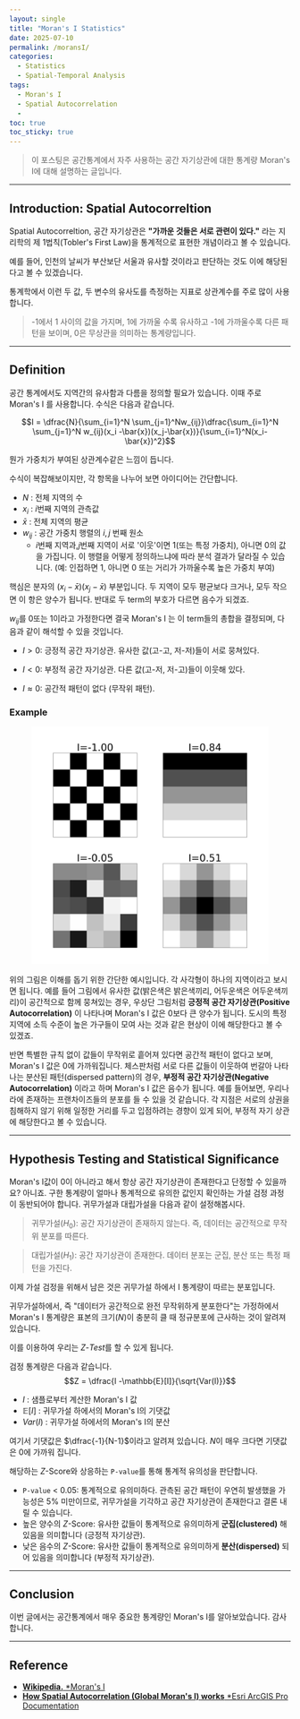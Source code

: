 ```yaml
---
layout: single
title: "Moran's I Statistics"
date: 2025-07-10
permalink: /moransI/
categories:
  - Statistics
  - Spatial-Temporal Analysis
tags:
  - Moran's I
  - Spatial Autocorrelation
  - 
toc: true
toc_sticky: true
---
```


> 이 포스팅은 공간통계에서 자주 사용하는 공간 자기상관에 대한 통계량 Moran's I에 대해 설명하는 글입니다. 

--- 

## Introduction: Spatial Autocorreltion
Spatial Autocorreltion, 공간 자기상관은 **"가까운 것들은 서로 관련이 있다."** 라는 지리학의 제 1법칙(Tobler's First Law)을 통계적으로 표현한 개념이라고 볼 수 있습니다. 

예를 들어, 인천의 날씨가 부산보단 서울과 유사할 것이라고 판단하는 것도 이에 해당된다고 볼 수 있겠습니다. 

통계학에서 이런 두 값, 두 변수의 유사도를 측정하는 지표로 상관계수를 주로 많이 사용합니다. 
> -1에서 1 사이의 값을 가지며, 1에 가까울 수록 유사하고 -1에 가까울수록 다른 패턴을 보이며, 0은 무상관을 의미하는 통계량입니다. 

---

## Definition
공간 통계에서도 지역간의 유사함과 다름을 정의할 필요가 있습니다. 이때 주로 Moran's I 를 사용합니다. 수식은 다음과 같습니다.

$$I = \dfrac{N}{\sum_{i=1}^N \sum_{j=1}^Nw_{ij}}\dfrac{\sum_{i=1}^N \sum_{j=1}^N w_{ij}(x_i -\bar{x})(x_j-\bar{x})}{\sum_{i=1}^N(x_i-\bar{x})^2}$$

뭔가 가중치가 부여된 상관계수같은 느낌이 듭니다. 

수식이 복잡해보이지만, 각 항목을 나누어 보면 아이디어는 간단합니다.
- $N$ : 전체 지역의 수
- $x_i$ : $i$번째 지역의 관측값
- $\bar{x}$ : 전체 지역의 평균
- $w_{ij}$ : 공간 가중치 행렬의 $i,j$ 번째 원소
  - $i$번째 지역과,$j$번째 지역이 서로 '이웃'이면 1(또는 특정 가중치), 아니면 0의 값을 가집니다. 이 행렬을 어떻게 정의하느냐에 따라 분석 결과가 달라질 수 있습니다. (예: 인접하면 1, 아니면 0 또는 거리가 가까울수록 높은 가중치 부여)

핵심은 분자의 $(x_i -\bar{x})(x_j-\bar{x})$ 부분입니다. 
두 지역이 모두 평균보다 크거나, 모두 작으면 이 항은 양수가 됩니다. 
반대로 두 term의 부호가 다르면 음수가 되겠죠. 

$w_{ij}$를 0또는 1이라고 가정한다면 결국 Moran's I 는 이 term들의 총합을 결정되며, 다음과 같이 해석할 수 있을 것입니다.

- $I > 0$: 긍정적 공간 자기상관. 유사한 값(고-고, 저-저)들이 서로 뭉쳐있다.

- $I < 0$: 부정적 공간 자기상관. 다른 값(고-저, 저-고)들이 이웃해 있다.

- $I \approx 0$: 공간적 패턴이 없다 (무작위 패턴).

### Example

<figure class="align-center">
  <img src="/assets/img/moransI/example.png" alt="Example of moran's I">
</figure>

위의 그림은 이해를 돕기 위한 간단한 예시입니다. 각 사각형이 하나의 지역이라고 보시면 됩니다. 
예를 들어 그림에서 유사한 값(밝은색은 밝은색끼리, 어두운색은 어두운색끼리)이 공간적으로 함께 뭉쳐있는 경우, 우상단 그림처럼 **긍정적 공간 자기상관(Positive Autocorrelation)** 이 나타나며 Moran's I 값은 0보다 큰 양수가 됩니다. 도시의 특정 지역에 소득 수준이 높은 가구들이 모여 사는 것과 같은 현상이 이에 해당한다고 볼 수 있겠죠.

반면 특별한 규칙 없이 값들이 무작위로 흩어져 있다면 공간적 패턴이 없다고 보며, Moran's I 값은 0에 가까워집니다. 
체스판처럼 서로 다른 값들이 이웃하여 번갈아 나타나는 분산된 패턴(dispersed pattern)의 경우, **부정적 공간 자기상관(Negative Autocorrelation)** 이라고 하며 Moran's I 값은 음수가 됩니다.
예를 들어보면, 우리나라에 존재하는 프랜차이즈들의 분포를 들 수 있을 것 같습니다. 각 지점은 서로의 상권을 침해하지 않기 위해 일정한 거리를 두고 입점하려는 경향이 있게 되어, 부정적 자기 상관에 해당한다고 볼 수 있습니다.

---

## Hypothesis Testing and Statistical Significance

Moran's I값이 0이 아니라고 해서 항상 공간 자기상관이 존재한다고 단정할 수 있을까요? 
아니죠. 구한 통계량이 얼마나 통계적으로 유의한 값인지 확인하는 가설 검정 과정이 동반되어야 합니다. 귀무가설과 대립가설을 다음과 같이 설정해봅시다.

> 귀무가설($H_0$): 공간 자기상관이 존재하지 않는다. 즉, 데이터는 공간적으로 무작위 분포를 따른다.

> 대립가설($H_1$): 공간 자기상관이 존재한다. 데이터 분포는 군집, 분산 또는 특정 패턴을 가진다.
  
이제 가설 검정을 위해서 남은 것은 귀무가설 하에서 I 통계량이 따르는 분포입니다. 

귀무가설하에서, 즉 "데이터가 공간적으로 완전 무작위하게 분포한다"는 가정하에서
Moran's I 통계량은 표본의 크기($N$)이 충분히 클 때 정규분포에 근사하는 것이 알려져 있습니다. 

이를 이용하여 우리는 $Z$-*Test*를 할 수 있게 됩니다.

검정 통계량은 다음과 같습니다. 
$$Z = \dfrac{I -\mathbb{E}[I]}{\sqrt{Var(I)}}$$
- $I$ : 샘플로부터 계산한 Moran's I 값
- $\mathbb{E}[I]$ : 귀무가설 하에서의 Moran's I의 기댓값 
- $Var(I)$ : 귀무가설 하에서의 Moran's I의 분산

여기서 기댓값은 $\dfrac{-1}{N-1}$이라고 알려져 있습니다. $N$이 매우 크다면 기댓값은 0에 가까워 집니다.

해당하는 $Z$-Score와 상응하는 `P-value`를 통해 통계적 유의성을 판단합니다. 

- `P-value` < 0.05: 통계적으로 유의미하다. 관측된 공간 패턴이 우연히 발생했을 가능성은 5% 미만이므로, 귀무가설을 기각하고 공간 자기상관이 존재한다고 결론 내릴 수 있습니다.
- 높은 양수의 $Z$-Score: 유사한 값들이 통계적으로 유의미하게 **군집(clustered)** 해 있음을 의미합니다 (긍정적 자기상관).
- 낮은 음수의 $Z$-Score: 유사한 값들이 통계적으로 유의미하게 **분산(dispersed)** 되어 있음을 의미합니다 (부정적 자기상관).

---

## Conclusion

이번 글에서는 공간통계에서 매우 중요한 통계량인 Moran's I를 알아보았습니다. 감사합니다. 

---

## Reference
- [**Wikipedia.** *Moran's I](https://en.wikipedia.org/wiki/Moran's_I)
-  [**How Spatial Autocorrelation (Global Moran's I) works** *Esri ArcGIS Pro Documentation](https://pro.arcgis.com/en/pro-app/latest/tool-reference/spatial-statistics/h-how-spatial-autocorrelation-moran-s-i-spatial-st.htm)
